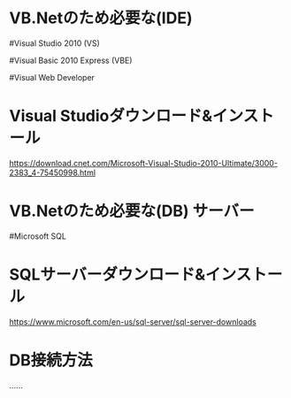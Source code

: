 # VB.Netのため必要な(IDE) 

#Visual Studio 2010 (VS)

#Visual Basic 2010 Express (VBE)

#Visual Web Developer

# Visual Studioダウンロード&インストール
https://download.cnet.com/Microsoft-Visual-Studio-2010-Ultimate/3000-2383_4-75450998.html

# VB.Netのため必要な(DB) サーバー

#Microsoft SQL 

# SQLサーバーダウンロード&インストール
https://www.microsoft.com/en-us/sql-server/sql-server-downloads

# DB接続方法
......
